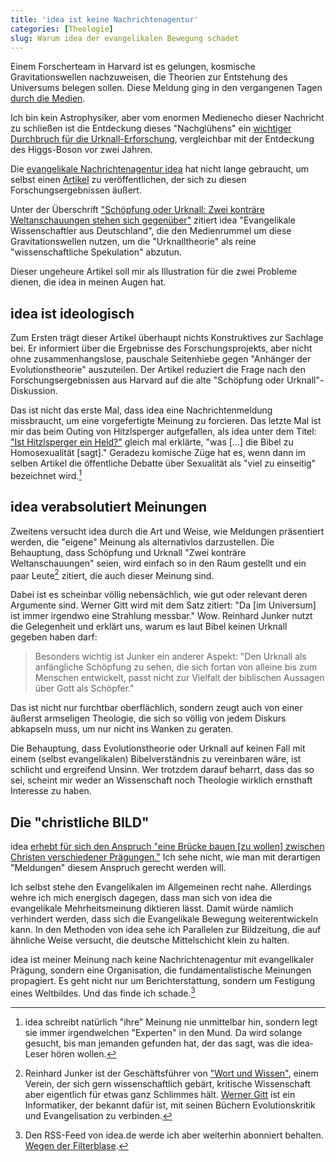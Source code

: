 ```yaml
---
title: 'idea ist keine Nachrichtenagentur'
categories: [Theologie]
slug: Warum idea der evangelikalen Bewegung schadet
---
```


Einem Forscherteam in Harvard ist es gelungen, kosmische Gravitationswellen nachzuweisen, die Theorien zur Entstehung des Universums belegen sollen. Diese Meldung ging in den vergangenen Tagen [durch die Medien](http://www.faz.net/aktuell/wissen/einsteins-gravitationswellen-bestaetigen-inflationaeren-kosmos-das-beben-des-urknalls-12850948.html).

Ich bin kein Astrophysiker, aber vom enormen Medienecho dieser Nachricht zu schließen ist die Entdeckung dieses "Nachglühens" ein [wichtiger Durchbruch für die Urknall-Erforschung](http://kottke.org/14/03/suprise-science), vergleichbar mit der Entdeckung des Higgs-Boson vor zwei Jahren.

Die [evangelikale Nachrichtenagentur idea](http://www.idea.de/) hat nicht lange gebraucht, um selbst einen [Artikel](http://www.idea.de/detail/thema-des-tages/artikel/hat-sich-das-universum-blitzartig-ausgedehnt-1080.html) zu veröffentlichen, der sich zu diesen Forschungsergebnissen äußert.

Unter der Überschrift ["Schöpfung oder Urknall: Zwei konträre Weltanschauungen stehen sich gegenüber"](http://www.idea.de/detail/thema-des-tages/artikel/hat-sich-das-universum-blitzartig-ausgedehnt-1080.html) zitiert idea "Evangelikale Wissenschaftler aus Deutschland", die den Medienrummel um diese Gravitationswellen nutzen, um die "Urknalltheorie" als reine "wissenschaftliche Spekulation" abzutun.

Dieser ungeheure Artikel soll mir als Illustration für die zwei Probleme dienen, die idea in meinen Augen hat.

## idea ist ideologisch

Zum Ersten trägt dieser Artikel überhaupt nichts Konstruktives zur Sachlage bei. Er informiert über die Ergebnisse des Forschungsprojekts, aber nicht ohne zusammenhangslose, pauschale Seitenhiebe gegen "Anhänger der Evolutionstheorie" auszuteilen. Der Artikel reduziert die Frage nach den Forschungsergebnissen aus Harvard auf die alte "Schöpfung oder Urknall"-Diskussion.

Das ist nicht das erste Mal, dass idea eine Nachrichtenmeldung missbraucht, um eine vorgefertigte Meinung zu forcieren. Das letzte Mal ist mir das beim Outing von Hitzlsperger aufgefallen, als idea unter dem Titel: ["Ist Hitzlsperger ein Held?"](http://www.idea.de/detail/thema-des-tages/artikel/ist-hitzlsperger-ein-held-1010.html) gleich mal erklärte, "was […] die Bibel zu Homosexualität [sagt]." Geradezu komische Züge hat es, wenn dann im selben Artikel die öffentliche Debatte über Sexualität als "viel zu einseitig" bezeichnet wird.[^2]

[^2]: idea schreibt natürlich "ihre" Meinung nie unmittelbar hin, sondern legt sie immer irgendwelchen "Experten" in den Mund. Da wird solange gesucht, bis man jemanden gefunden hat, der das sagt, was die idea-Leser hören wollen.

## idea verabsolutiert Meinungen

Zweitens versucht idea durch die Art und Weise, wie Meldungen präsentiert werden, die "eigene" Meinung als alternativlos darzustellen. Die Behauptung, dass Schöpfung und Urknall "Zwei konträre Weltanschauungen" seien, wird einfach so in den Raum gestellt und ein paar Leute[^1] zitiert, die auch dieser Meinung sind.

Dabei ist es scheinbar völlig nebensächlich, wie gut oder relevant deren Argumente sind. Werner Gitt wird mit dem Satz zitiert: "Da [im Universum] ist immer irgendwo eine Strahlung messbar." Wow. Reinhard Junker nutzt die Gelegenheit und erklärt uns, warum es laut Bibel keinen Urknall gegeben haben darf:

> Besonders wichtig ist Junker ein anderer Aspekt: "Den Urknall als anfängliche Schöpfung zu sehen, die sich fortan von alleine bis zum Menschen entwickelt, passt nicht zur Vielfalt der biblischen Aussagen über Gott als Schöpfer."

[^1]: Reinhard Junker ist der Geschäftsführer von ["Wort und Wissen"](http://www.wort-und-wissen.de), einem Verein, der sich gern wissenschaftlich gebärt, kritische Wissenschaft aber eigentlich für etwas ganz Schlimmes hält. [Werner Gitt](http://de.wikipedia.org/wiki/Werner_Gitt) ist ein Informatiker, der bekannt dafür ist, mit seinen Büchern Evolutionskritik und Evangelisation zu verbinden.

Das ist nicht nur furchtbar oberflächlich, sondern zeugt auch von einer äußerst armseligen Theologie, die sich so völlig von jedem Diskurs abkapseln muss, um nur nicht ins Wanken zu geraten.

Die Behauptung, dass Evolutionstheorie oder Urknall auf keinen Fall mit einem (selbst evangelikalen) Bibelverständnis zu vereinbaren wäre, ist schlicht und ergreifend Unsinn. Wer trotzdem darauf beharrt, dass das so sei, scheint mir weder an Wissenschaft noch Theologie wirklich ernsthaft Interesse zu haben.

## Die "christliche BILD"

idea [erhebt für sich den Anspruch "eine Brücke bauen [zu wollen] zwischen Christen verschiedener Prägungen."](http://www.idea.de/ueber-uns.html) Ich sehe nicht, wie man mit derartigen "Meldungen" diesem Anspruch gerecht werden will.

Ich selbst stehe den Evangelikalen im Allgemeinen recht nahe. Allerdings wehre ich mich energisch dagegen, dass man sich von idea die evangelikale Mehrheitsmeinung diktieren lässt. Damit würde nämlich verhindert werden, dass sich die Evangelikale Bewegung weiterentwickeln kann. In den Methoden von idea sehe ich Parallelen zur Bildzeitung, die auf ähnliche Weise versucht, die deutsche Mittelschicht klein zu halten.

idea ist meiner Meinung nach keine Nachrichtenagentur mit evangelikaler Prägung, sondern eine Organisation, die fundamentalistische Meinungen propagiert. Es geht nicht nur um Berichterstattung, sondern um Festigung eines Weltbildes. Und das finde ich schade.[^3]

[^3]: Den RSS-Feed von idea.de werde ich aber weiterhin abonniert behalten. [Wegen der Filterblase](http://moehrenzahn.de/wo-surfst-du-so/).
